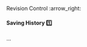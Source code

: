 <link rel="stylesheet" href="{{baseUrl}}/css/textbook.css">

<div class="website-content">

<div id="path">Revision Control :arrow_right: </div>

<div id="title">

#### Saving History :one:

</div>

<div id="body">

...

</div>

</div>
